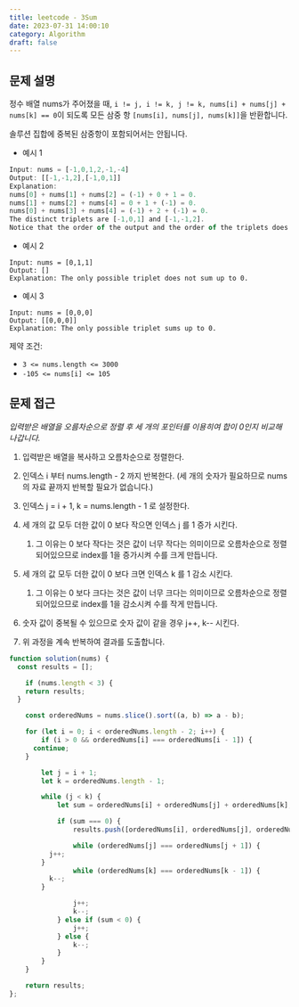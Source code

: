 ```yaml
---
title: leetcode - 3Sum
date: 2023-07-31 14:00:10
category: Algorithm
draft: false
---
```


## 문제 설명

정수 배열 nums가 주어졌을 때, `i != j, i != k, j != k, nums[i] + nums[j] + nums[k] == 0`이 되도록 모든 삼중 항 `[nums[i], nums[j], nums[k]]`을 반환합니다.

솔루션 집합에 중복된 삼중항이 포함되어서는 안됩니다.

- 예시 1

```javascript
Input: nums = [-1,0,1,2,-1,-4]
Output: [[-1,-1,2],[-1,0,1]]
Explanation: 
nums[0] + nums[1] + nums[2] = (-1) + 0 + 1 = 0.
nums[1] + nums[2] + nums[4] = 0 + 1 + (-1) = 0.
nums[0] + nums[3] + nums[4] = (-1) + 2 + (-1) = 0.
The distinct triplets are [-1,0,1] and [-1,-1,2].
Notice that the order of the output and the order of the triplets does not matter.
```

- 예시 2

```
Input: nums = [0,1,1]
Output: []
Explanation: The only possible triplet does not sum up to 0.
```

- 예시 3

```
Input: nums = [0,0,0]
Output: [[0,0,0]]
Explanation: The only possible triplet sums up to 0.
```

제약 조건:

- `3 <= nums.length <= 3000`
- `-105 <= nums[i] <= 105`

## 문제 접근

_입력받은 배열을 오름차순으로 정렬 후 세 개의 포인터를 이용히여 합이 0인지 비교해 나갑니다._

1. 입력받은 배열을 복사하고 오름차순으로 정렬한다.
2. 인덱스 i 부터 nums.length - 2 까지 반복한다. (세 개의 숫자가 필요하므로 nums의 자료 끝까지 반복할 필요가 없습니다.)
3. 인덱스 j = i + 1, k = nums.length - 1 로 설정한다.
4. 세 개의 값 모두 더한 값이 0 보다 작으면 인덱스 j 를 1 증가 시킨다.
   1. 그 이유는 0 보다 작다는 것은 값이 너무 작다는 의미이므로 오름차순으로 정렬 되어있으므로 index를 1을 증가시켜 수를 크게 만듭니다.

5. 세 개의 값 모두 더한 값이 0 보다 크면 인덱스 k 를 1 감소 시킨다.
   1. 그 이유는 0 보다 크다는 것은 값이 너무 크다는 의미이므로 오름차순으로 정렬 되어있으므로 index를 1을 감소시켜 수를 작게 만듭니다.

6. 숫자 값이 중복될 수 있으므로 숫자 값이 같을 경우 j++, k-- 시킨다.
7. 위 과정을 계속 반복하여 결과를 도출합니다.

```javascript
function solution(nums) {
  const results = [];

	if (nums.length < 3) {
    return results;
  }

	const orderedNums = nums.slice().sort((a, b) => a - b);

	for (let i = 0; i < orderedNums.length - 2; i++) {
		if (i > 0 && orderedNums[i] === orderedNums[i - 1]) {
      continue;
    }

		let j = i + 1;
		let k = orderedNums.length - 1;

		while (j < k) {
			let sum = orderedNums[i] + orderedNums[j] + orderedNums[k];

			if (sum === 0) {
				results.push([orderedNums[i], orderedNums[j], orderedNums[k]]);

				while (orderedNums[j] === orderedNums[j + 1]) {
          j++;
        }
				while (orderedNums[k] === orderedNums[k - 1]) {
          k--;
        }

				j++;
				k--;
			} else if (sum < 0) {
				j++;
			} else {
				k--;
			}
		}
	}

	return results;
};
```
